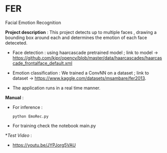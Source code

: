 # FER
Facial Emotion Recognition

**Project description** :
  This project detects up to multiple faces , drawing a bounding box around each and determines the emotion of each face deteceted.
  
  * Face detection : using haarcascade pretrained model ; link to model -> https://github.com/kipr/opencv/blob/master/data/haarcascades/haarcascade_frontalface_default.xml
  
  * Emotion classification : We trained a ConvNN on a dataset ; link to dataset -> https://www.kaggle.com/datasets/msambare/fer2013.
  
  * The application runs in a real time manner.

**Manual** :
  - For inference :
    ``` shell
    python EmoRec.py
    ```
  - For training check the notebook main.py

**Test Video* :
  - https://youtu.be/JYPJorg5VAU
  
